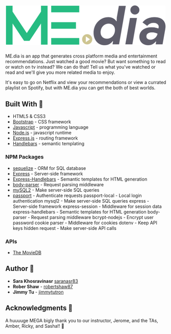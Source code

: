 <h1 align="center">
  <img src="public/assets/imgs/logo.svg" alt="Me.dia" width="500">
</h1>

ME.dia is an app that generates cross platform media and entertainment recommendations. Just watched a good movie? But want something to read or watch on tv instead? We can do that! Tell us what you've watched or read and we'll give you more related media to enjoy. 

It's easy to go on Netflix and view your recommendations or view a currated playlist on Spotify, but with ME.dia you can get the both of best worlds. 

## Built With :crescent_moon:
* HTML5 & CSS3
* [Bootstrap](https://getbootstrap.com/) - CSS framework
* [Javascript](https://www.javascript.com/) - programming language
* [Node.js](https://nodejs.org/en/) - javascript runtime
* [Express.js](https://expressjs.com/) - routing framework
* [Handlebars](http://handlebarsjs.com/) - semantic templating

### NPM Packages
* [sequelize](http://docs.sequelizejs.com/) - ORM for SQL database 
* [Express](https://www.npmjs.com/package/express) - Server-side framework
* [Express-Handlebars](https://www.npmjs.com/package/express-handlebars) - Semantic templates for HTML generation
* [body-parser](https://www.npmjs.com/package/body-parser) - Request parsing middleware
* [mySQL2](https://www.npmjs.com/package/mysql2) - Make server-side SQL queries 
* [passport](http://www.passportjs.org/) - Authenticate requests 
passport-local - Local login authentication
mysql2 - Make server-side SQL queries 
express - Server-side framework
express-session - Middleware for session data
express-handlebars - Semantic templates for HTML generation
body-parser - Request parsing middleware
bcrypt-nodejs - Encrypt user password
cookie parser -  Middleware for cookies
dotenv - Keep API keys hidden
request - Make server-side API calls 

### APIs
* [The MovieDB](https://www.themoviedb.org/documentation/api)

## Author :key:
* **Sara Khosravinasr** [saranasr83](https://github.com/saranasr83)
* **Rober Shaw** - [robertshaw87](https://github.com/robertshaw87)
* **Jimmy Tu** - [jimmytutron](https://github.com/jimmytutron)


## Acknowledgments :pray:
A huuuuge MEGA bigly thank you to our instructor, Jerome, and the TAs, Amber, Ricky, and Sasha!!  :grimacing:
